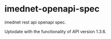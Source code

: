 # imednet-openapi-spec
imednet rest api openapi spec.

Uptodate with the functionality of API version 1.3.6.
